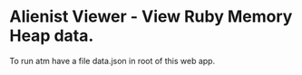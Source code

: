 # Alienist Viewer - View Ruby Memory Heap data.

To run atm have a file data.json in root of this web app.
